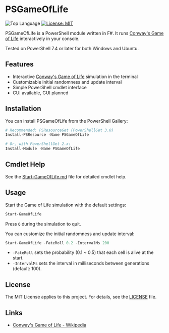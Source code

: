 # PSGameOfLife

![Top Language](https://img.shields.io/github/languages/top/krymtkts/PSGameOfLife?color=%23b845fc)
[![License: MIT](https://img.shields.io/badge/License-MIT-blue.svg)](https://opensource.org/licenses/MIT)

PSGameOfLife is a PowerShell module written in F#.
It runs [Conway's Game of Life](https://en.wikipedia.org/wiki/Conway%27s_Game_of_Life) interactively in your console.

Tested on PowerShell 7.4 or later for both Windows and Ubuntu.

## Features

- Interactive [Conway's Game of Life](https://en.wikipedia.org/wiki/Conway%27s_Game_of_Life) simulation in the terminal
- Customizable initial randomness and update interval
- Simple PowerShell cmdlet interface
- CUI available, GUI planned

## Installation

You can install PSGameOfLife from the PowerShell Gallery:

```powershell
# Recommended: PSResourceGet (PowerShellGet 3.0)
Install-PSResource -Name PSGameOfLife

# Or, with PowerShellGet 2.x:
Install-Module -Name PSGameOfLife
```

## Cmdlet Help

See the [Start-GameOfLife.md](./docs/PSGameOfLife/Start-GameOfLife.md) file for detailed cmdlet help.

## Usage

Start the Game of Life simulation with the default settings:

```powershell
Start-GameOfLife
```

Press `Q` during the simulation to quit.

You can customize the initial randomness and update interval:

```powershell
Start-GameOfLife -FateRoll 0.2 -IntervalMs 200
```

- `-FateRoll` sets the probability (0.1 ~ 0.5) that each cell is alive at the start.
- `-IntervalMs` sets the interval in milliseconds between generations (default: 100).

## License

The MIT License applies to this project. For details, see the [LICENSE](./LICENSE) file.

## Links

- [Conway's Game of Life - Wikipedia](https://en.wikipedia.org/wiki/Conway%27s_Game_of_Life)
